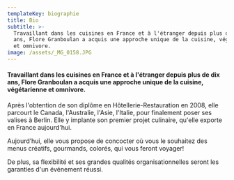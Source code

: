 ```yaml
---
templateKey: biographie
title: Bio
subtitle: >-
  Travaillant dans les cuisines en France et à l'étranger depuis plus de dix
  ans, Flore Granboulan a acquis une approche unique de la cuisine, végétarienne
  et omnivore.
image: /assets/_MG_0158.JPG
---
```

#### Travaillant dans les cuisines en France et à l'étranger depuis plus de dix ans, Flore Granboulan a acquis une approche unique de la cuisine, végétarienne et omnivore.

Après l'obtention de son diplôme en Hôtellerie-Restauration en 2008, elle parcourt le Canada, l'Australie, l'Asie, l'Italie, pour finalement poser ses valises à Berlin. Elle y implante son premier projet culinaire, qu'elle exporte en France aujourd'hui.

Aujourd’hui, elle vous propose de concocter où vous le souhaitez des menus créatifs, gourmands, colorés, qui vous feront voyager!

De plus, sa flexibilité et ses grandes qualités organisationnelles seront les garanties d'un événement réussi.
